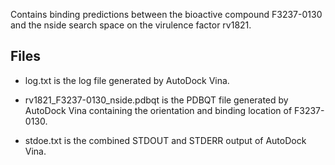 Contains binding predictions between the bioactive compound F3237-0130 and the nside search space on the virulence factor rv1821.

## Files

- log.txt is the log file generated by AutoDock Vina.

- rv1821_F3237-0130_nside.pdbqt is the PDBQT file generated by AutoDock Vina containing the orientation and binding location of F3237-0130.

- stdoe.txt is the combined STDOUT and STDERR output of AutoDock Vina.

